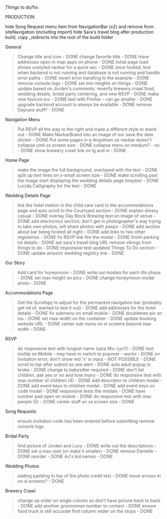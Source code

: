 Things to do/fix:

PRODUCTION

hide Song Request menu item from NavigationBar (x2) and remove from siteNavigation (including import)
hide Sara's travel blog
after production build, copy _redirects into the root of the build folder

General
> Change title and icon - DONE
> change favorite title - DONE
> Have addresses open in map apps on phone - DONE
> initial page load shows unstyled navbar for a quick sec - DONE
> once hosted, test when backend is not running and database is not running and handle error paths - DONE
> revert error handling to the example - DONE
> remove console logs - DONE
> set min-heights on things - DONE
> update based on Jorden's comments: reverify brewery crawl food, wedding details, bridal party centering, and new RSVP - DONE
> make new favicon.ico - DONE
> test with Firefox - can go smaller - DONE
> upgrade backend account to always be available - DONE
> remove Daycare stuff? - DONE

Navigation Menu
> Put RSVP all the way to the right and make a different style to stand out - DONE
> Make NavbarBrand into an image of our save the date sticker - DONE
> Put some pages in a dropdown so navbar doesn't collapse until xs screen size - DONE
> collapse menu on medium? - no - DONE
> show brewery crawl link on lg and xl - DONE

Home Page
> make the image the full background, overlayed with the text - DONE
> split up text lines on x-small screen size - DONE
> make scrolling past the image start displaying the wedding details page (maybe) - DONE
> Lucida Calligraphy for the text - DONE

Wedding Details Page
> link the hotel metion in the child care card to the accommodations page and auto scroll to the Courtyard section - DONE
> explain dressy casual - DONE
> overlay Day Block Brewing text on image of venue - DONE
> add electronics section; don't get in photographer's way trying to take own photos, will share photos with peeps - DONE
> add section about bar being hosted all night - DONE
> add links to two other registeries - DONE
> fix RSVP link fire the modal - DONE
> finish parking lot details - DONE
> set sara's travel blog URL
> remove vikings from things to do - DONE
> responsive test updated Things To Do section - DONE
> update amazon wedding registry link - DONE

Our Story
> Add card for honeymoon - DONE
> write out modals for each life phase - DONE
> set max-height on pics - DONE
> change honeymoon modal photo - DONE

Accommodations Page
> Get the Scrollspy to adjust for the permanent navigation bar (probably get rid of, wanted to test it out) - DONE
> add addresses for the hotel details - DONE
> fix submenu on small mobile - DONE
> doubletree pic on ios - DONE
> set max-width on the container - DONE
> update booking website URL - DONE
> center sub menu on xl screens beyond max width - DONE

RSVP
> do responsive test with longest name (sara Mic-Lyn?)  - DONE
> test tooltip on Mobile - may have to switch to popover - works - DONE
> on invitation error, don't show red 'x' in input - NOT POSSIBLE - DONE
> scroll to top after submit so see alert - DONE
> auto adult popup is broke - DONE
> change to babysitter required - DONE
> don't list children, ask yes or no and how many - DONE
> do responsive test with max number of children (4) - DONE
> add descriptor to children modal - DONE
> add event keys to children modal - DONE
> add event keys on code modal - DONE
> responsive tests the modals - DONE
> have number pad open on mobile - DONE
> do responsive test with max people (5) - DONE
> center stuff on xs screen size - DONE

Song Requests
> ensure invitation code has been entered before submitting
> remove console logs

Bridal Party
> find picture of Jorden and Lucy - DONE
> write out the descriptions - DONE
> set a max-size (or make it smaller) - DONE
> remove Danielle - DONE
> reorder - DONE
> AJ's kid names - DONE

Wedding Photos
> adding padding to top of the photo credit text - DONE
> move arrows in on xl screens? - DONE

Brewery Crawl
> change up order on single column so don't have picture back to back - DONE
> add another groomsman number to contact - DONE
> ensure food truck is still accurate
> first column wider on the stops - DONE
